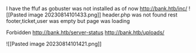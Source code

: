 I have the ffuf as gobuster was not installed as of now
http://bank.htb/inc/
![[Pasted image 20230814101433.png]]
header.php was not found
rest footer,ticket,user was empty but page was loading

Forbidden 
http://bank.htb/server-status
http://bank.htb/uploads/

![[Pasted image 20230814101421.png]]